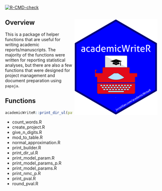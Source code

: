 
<!-- badges: start -->

[![R-CMD-check](https://github.com/jvcasillas/academicWriteR/workflows/R-CMD-check/badge.svg)](https://github.com/jvcasillas/academicWriteR/actions)
<!-- badges: end -->

## Overview <img src='https://raw.githubusercontent.com/jvcasillas/hex_stickers/master/stickers/academicWriteR.png' align='right' width='275px' style="padding-left:5px;"/>

This is a package of helper functions that are useful for writing
academic reports/manuscripts. The majority of the functions were written
for reporting statistical analyses, but there are also a few functions
that were designed for project management and document preparation using
`papaja`.

## Functions

``` r
academicWriteR::print_dir_ul(path = "./R")
```

-   count\_words.R
-   create\_project.R
-   give\_n\_digits.R
-   mod\_to\_table.R
-   normal\_approximation.R
-   print\_builder.R
-   print\_dir\_ul.R
-   print\_model\_param.R
-   print\_model\_params\_p.R
-   print\_model\_params.R
-   print\_nmc\_p.R
-   print\_pval.R
-   round\_pval.R
